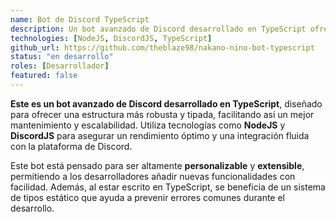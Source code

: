 ```yaml
---
name: Bot de Discord TypeScript
description: Un bot avanzado de Discord desarrollado en TypeScript ofreciendo una estructura más robusta y tipada para un mejor mantenimiento y escalabilidad.
technologies: [NodeJS, DiscordJS, TypeScript]
github_url: https://github.com/theblaze98/nakano-nino-bot-typescript
status: "en desarrollo"
roles: [Desarrollador]
featured: false
---
```


**Este es un bot avanzado de Discord desarrollado en TypeScript**, diseñado para ofrecer una estructura más robusta y tipada, facilitando así un mejor mantenimiento y escalabilidad. Utiliza tecnologías como **NodeJS** y **DiscordJS** para asegurar un rendimiento óptimo y una integración fluida con la plataforma de Discord.

Este bot está pensado para ser altamente **personalizable** y **extensible**, permitiendo a los desarrolladores añadir nuevas funcionalidades con facilidad. Además, al estar escrito en TypeScript, se beneficia de un sistema de tipos estático que ayuda a prevenir errores comunes durante el desarrollo.